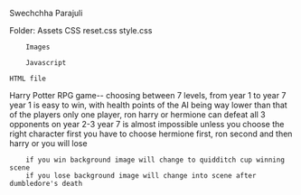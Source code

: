
Swechchha Parajuli

Folder: 
    Assets
        CSS
            reset.css
            style.css

        Images

        Javascript

    HTML file

Harry Potter RPG game-- choosing between 7 levels, from year 1 to year 7
    year 1 is easy to win, with health points of the AI being way lower than that of the players
        only one player, ron harry or hermione can defeat all 3 opponents
    on year 2-3 
    year 7 is almost impossible unless you choose the right character first
        you have to choose hermione first, ron second and then harry or you will lose

        if you win background image will change to quidditch cup winning scene
        if you lose background image will change into scene after dumbledore's death
